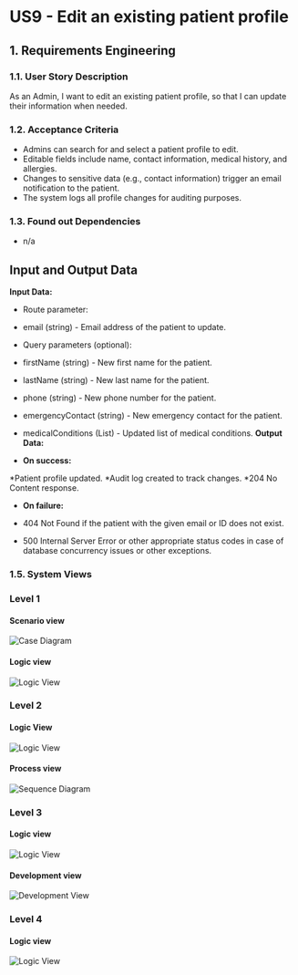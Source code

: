 # US9 - Edit an existing patient profile

## 1. Requirements Engineering

### 1.1. User Story Description

As an Admin, I want to edit an existing patient profile, so that I can update their information when needed.


### 1.2. Acceptance Criteria

- Admins can search for and select a patient profile to edit.
- Editable fields include name, contact information, medical history, and allergies.
- Changes to sensitive data (e.g., contact information) trigger an email notification to the patient.
- The system logs all profile changes for auditing purposes.



### 1.3. Found out Dependencies

* n/a

## Input and Output Data
**Input Data:**

* Route parameter:
* email (string) - Email address of the patient to update.
* Query parameters (optional):
* firstName (string) - New first name for the patient.
* lastName (string) - New last name for the patient.
* phone (string) - New phone number for the patient.
* emergencyContact (string) - New emergency contact for the patient.
* medicalConditions (List<string>) - Updated list of medical conditions.
**Output Data:**

* **On success:**

*Patient profile updated.
*Audit log created to track changes.
*204 No Content response.
* **On failure:**

* 404 Not Found if the patient with the given email or ID does not exist.
* 500 Internal Server Error or other appropriate status codes in case of database concurrency issues or other exceptions.

### 1.5. System Views

### Level 1

#### Scenario view

![Case Diagram](views/case-diagram.svg)

#### Logic view

![Logic View](views/level1-logic.svg)

### Level 2

#### Logic View

![Logic View](views/logic-view-lvl2.svg)

#### Process view

![Sequence Diagram](views/sequence-diagram.svg)

### Level 3

#### Logic view

![Logic View](views/logic-view-lvl3.svg)


#### Development view

![Development View](views/dev-view-lvl3.svg)

### Level 4

#### Logic view

![Logic View](views/logic-view-lvl4.svg)


